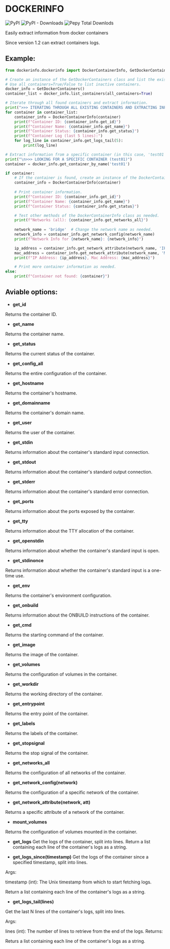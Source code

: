 # DOCKERINFO

![PyPI](https://img.shields.io/pypi/v/dockerinfo) ![PyPI - Downloads](https://img.shields.io/pypi/dm/dockerinfo?color=%2360EE59) ![Pepy Total Downlods](https://img.shields.io/pepy/dt/dockerinfo)

Easily extract information from docker containers

Since version 1.2 can extract containers logs.

## Example:

```python
from dockerinfo.dockerinfo import DockerContainerInfo, GetDockerContainers

# Create an instance of the GetDockerContainers class and list the existing containers.
# Use all_containers=True/False to list inactive containers.
docker_info = GetDockerContainers()
container_list = docker_info.list_containers(all_containers=True)

# Iterate through all found containers and extract information.
print(">>> ITERATING THROUGH ALL EXISTING CONTAINERS AND EXTRACTING INFORMATION")
for container in container_list:
    container_info = DockerContainerInfo(container)
    print(f"Container ID: {container_info.get_id}")
    print(f"Container Name: {container_info.get_name}")
    print(f"Container Status: {container_info.get_status}")
    print(f"Container Log (last 5 lines):")
    for log_line in container_info.get_logs_tail(5):
        print(log_line)

# Extract information from a specific container (in this case, 'test01').
print("\n>>> LOOKING FOR A SPECIFIC CONTAINER (test01)")
container = docker_info.get_container_by_name('test01')

if container:
    # If the container is found, create an instance of the DockerContainerInfo class.
    container_info = DockerContainerInfo(container)
    
    # Print container information.
    print(f"Container ID: {container_info.get_id}")
    print(f"Container Name: {container_info.get_name}")
    print(f"Container Status: {container_info.get_status}")

    # Test other methods of the DockerContainerInfo class as needed.
    print(f"Networks (all): {container_info.get_networks_all}")
    
    network_name = 'bridge'  # Change the network name as needed.
    network_info = container_info.get_network_config(network_name)
    print(f"Network Info for {network_name}: {network_info}")

    ip_address = container_info.get_network_attribute(network_name, 'IPAddress')
    mac_address = container_info.get_network_attribute(network_name, 'MacAddress')
    print(f"IP Address: {ip_address}, Mac Address: {mac_address}")

    # Print more container information as needed.
else:
    print(f"Container not found: {container}")
```

## Aviable options:
- **get_id**

Returns the container ID.

- **get_name**

Returns the container name.

- **get_status**

Returns the current status of the container.

- **get_config_all**

Returns the entire configuration of the container.

- **get_hostname**

Returns the container's hostname.

- **get_domainname**

Returns the container's domain name.

- **get_user**

Returns the user of the container.

- **get_stdin**

Returns information about the container's standard input connection.

- **get_stdout**

Returns information about the container's standard output connection.

- **get_stderr**

Returns information about the container's standard error connection.

- **get_ports**

Returns information about the ports exposed by the container.

- **get_tty**

Returns information about the TTY allocation of the container.

- **get_openstdin**

Returns information about whether the container's standard input is open.

- **get_stdinonce**

Returns information about whether the container's standard input is a one-time use.

- **get_env**

Returns the container's environment configuration.

- **get_onbuild**

Returns information about the ONBUILD instructions of the container.

- **get_cmd**

Returns the starting command of the container.

- **get_image**

Returns the image of the container.

- **get_volumes**

Returns the configuration of volumes in the container.

- **get_workdir**

Returns the working directory of the container.

- **get_entrypoint**

Returns the entry point of the container.

- **get_labels**

Returns the labels of the container.

- **get_stopsignal**

Returns the stop signal of the container.

- **get_networks_all**

Returns the configuration of all networks of the container.

- **get_network_config(network)**

Returns the configuration of a specific network of the container.

- **get_network_attribute(network, att)**

Returns a specific attribute of a network of the container.

- **mount_volumes**

Returns the configuration of volumes mounted in the container.

- **get_logs**
Get the logs of the container, split into lines.
Return a list containing each line of the container's logs as a string.

- **get_logs_since(timestamp)**
Get the logs of the container since a specified timestamp, split into lines.

Args:

timestamp (int): The Unix timestamp from which to start fetching logs.

Return a list containing each line of the container's logs as a string.

- **get_logs_tail(lines)**

Get the last N lines of the container's logs, split into lines.

Args:

lines (int): The number of lines to retrieve from the end of the logs.
Returns:

Returs a list containing each line of the container's logs as a string.

